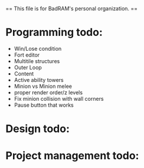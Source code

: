  == This file is for BadRAM's personal organization. ==

Programming todo:
=================
- Win/Lose condition
- Fort editor
- Multitile structures
- Outer Loop
- Content
- Active ability towers
- Minion vs Minion melee
- proper render order/z levels
- Fix minion collision with wall corners
- Pause button that works


Design todo:
============



Project management todo:
========================


